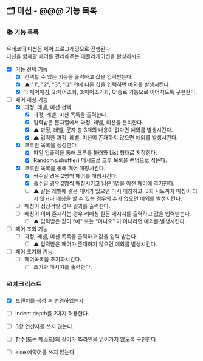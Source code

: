 ## 🗂 미션 - @@@ 기능 목록

###  📚 기능 목록
우테코의 미션은 페어 프로그래밍으로 진행된다.<br>
미션을 함께할 페어를 관리해주는 애플리케이션을 완성하시오.
- [X] 기능 선택 기능
  + [X] 선택할 수 있는 기능을 출력하고 값을 입력받는다.
  + [X] ⚠️ "1", "2", "3", "Q" 외에 다른 값을 입력하면 예외를 발생시킨다.
  + [X] 1: 페어매칭, 2:페어조회, 3:페어초기화, Q:종료 기능으로 이어지도록 구현한다.
- [ ] 페어 매칭 기능
  + [X] 과정, 레벨, 미션 선택
    * [X] 과정, 레벨, 미션 목록을 출력한다.
    * [X] 입력받은 문자열에서 과정, 레벨, 미션을 분리한다.
    * [X] ⚠️ 과정, 레벨, 문자 총 3개의 내용이 없다면 예외를 발생시킨다.
    * [X] ⚠️ 입력한 과정, 레벨, 미션이 존재하지 않으면 예외를 발생시킨다.
  + [X] 크루원 목록을 생성한다.
    * [X] 파일 입출력을 통해 크루를 불러와 List<String> 형태로 저장한다.
    * [X] Randoms.shuffle() 메서드로 크루 목록을 랜덤으로 섞는다.
  + [X] 크루원 목록을 통해 페어 매칭시킨다.
    * [X] 짝수일 경우 2명씩 페어를 매칭시킨다.
    * [X] 홀수일 경우 2명씩 매칭시키고 남은 1명을 이전 페어에 추가한다.
    * [ ] ⚠️ 같은 레벨에 같은 페어가 있으면 다시 매칭하고, 3회 시도까지 매칭이 되지 않거나 매칭을 할 수 있는 경우의 수가 없으면 예외를 발생시킨다.
  + [ ] 매칭이 정상적일 경우 결과를 출력한다.
  + [ ] 매칭이 이미 존재하는 경우 리매칭 질문 메시지를 출력하고 값을 입력받는다.
    * [ ] ⚠️ 입력받은 값이 "예" 또는 "아니오" 가 아니라면 예외를 발생시킨다.
- [ ] 페어 조회 기능
  + [ ] 과정, 레벨, 미션 목록을 출력하고 값을 입력 받는다.
    * [ ] ⚠️ 입력받은 페어가 존재하지 않으면 예외를 발생시킨다.
- [ ] 페어 초기화 기능
  + [ ] 페어목록을 초기화시킨다.
    * [ ] 초기화 메시지를 출력한다.

<!--
기능 목록
- [ ] : 기능명
  + [ ] : 구현할 기능
	* [ ] : 세부 기능
	* [ ] ⚠️ : 예외 처리 기능
-->


###  ☑️ 체크리스트

- [X] 브랜치를 생성 후 변경하였는가
- [ ] indent depth를 2까지 허용한다.
- [ ] 3항 연산자를 쓰지 않는다.
- [ ] 함수(또는 메소드)의 길이가 15라인을 넘어가지 않도록 구현한다
- [ ] else 예약어를 쓰지 않는다



